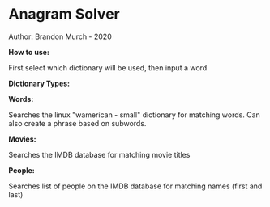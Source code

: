 # Anagram Solver
Author: Brandon Murch - 2020

**How to use:**

First select which dictionary will be used, then input a word

**Dictionary Types:**

**Words:**

Searches the linux "wamerican - small" dictionary for matching words. 
Can also create a phrase based on subwords.

**Movies:**

Searches the IMDB database for matching movie titles

**People:**

Searches list of people on the IMDB database for matching names (first and last)